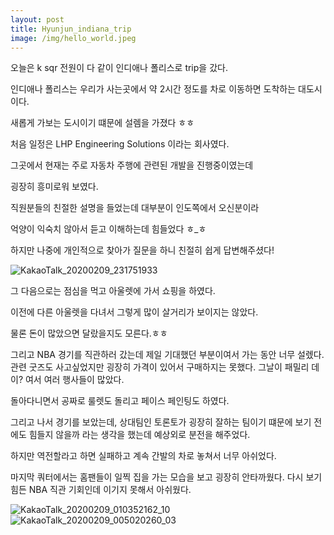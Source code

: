 ```yaml
---
layout: post
title: Hyunjun_indiana_trip
image: /img/hello_world.jpeg
---
```






오늘은 k sqr 전원이 다 같이 인디애나 폴리스로 trip을 갔다.

인디애나 폴리스는 우리가 사는곳에서 약 2시간 정도를 차로 이동하면 도착하는 대도시이다.

새롭게 가보는 도시이기 떄문에 설렘을 가졌다 ㅎㅎ

처음 일정은 LHP Engineering Solutions 이라는 회사였다.

그곳에서 현재는 주로 자동차 주행에 관련된 개발을 진행중이였는데

굉장히 흥미로워 보였다.

직원분들의 친절한 설명을 들었는데 대부분이 인도쪽에서 오신분이라

억양이 익숙치 않아서 듣고 이해하는데 힘들었다 ㅎ_ㅎ

하지만 나중에 개인적으로 찾아가 질문을 하니 친절히 쉽게 답변해주셨다!

![KakaoTalk_20200209_231751933](https://user-images.githubusercontent.com/46337218/74120779-c9225400-4b92-11ea-89eb-65c95c1dae7b.jpg)



그 다음으로는 점심을 먹고 아울렛에 가서 쇼핑을 하였다.

이전에 다른 아울렛을 다녀서 그렇게 많이 살거리가 보이지는 않았다.

물론 돈이 많았으면 달랐을지도 모른다.ㅎㅎ



그리고 NBA 경기를 직관하러 갔는데 제일 기대했던 부분이여서 가는 동안 너무 설렜다. 관련 굿즈도 사고싶었지만 굉장히 가격이 있어서 구매하지는 못했다. 그날이 패밀리 데이? 여서 여러 행사들이 많았다.

돌아다니면서 공짜로 룰렛도 돌리고 페이스 페인팅도 하였다.

그리고 나서 경기를 보았는데, 상대팀인 토론토가 굉장히 잘하는 팀이기 떄문에 보기 전에도 힘들지 않을까 라는 생각을 했는데 예상외로 분전을 해주었다.

하지만 역전할라고 하면 실패하고 계속 간발의 차로 놓쳐서 너무 아쉬었다.

마지막 쿼터에서는 홈팬들이 일찍 집을 가는 모습을 보고 굉장히 안타까웠다. 다시 보기 힘든 NBA 직관 기회인데 이기지 못해서 아쉬웠다.

![KakaoTalk_20200209_010352162_10](https://user-images.githubusercontent.com/46337218/74120956-7b5a1b80-4b93-11ea-8407-e49815573e52.jpg)
![KakaoTalk_20200209_005020260_03](https://user-images.githubusercontent.com/46337218/74120962-7d23df00-4b93-11ea-8700-59447664052d.jpg)
